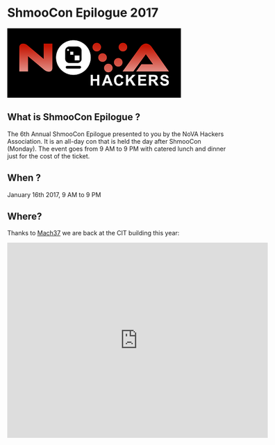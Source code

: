 # ShmooCon Epilogue 2017

![](/imgs/novahackers.png)

## What is ShmooCon Epilogue ?

The 6th Annual ShmooCon Epilogue presented to you by the NoVA Hackers Association. It is an all-day con that is held the day after ShmooCon (Monday). The event goes from 9 AM to 9 PM with catered lunch and dinner just for the cost of the ticket.

## When ?

January 16th 2017, 9 AM to 9 PM

## Where? 

Thanks to [Mach37](https://www.mach37.com) we are back at the CIT building this year:

<iframe src="https://www.google.com/maps/embed?pb=!1m18!1m12!1m3!1d3102.2469696827266!2d-77.42245078416467!3d38.9640283506181!2m3!1f0!2f0!3f0!3m2!1i1024!2i768!4f13.1!3m3!1m2!1s0x89b64783d8ee306f%3A0x22e73c09c274b66b!2sCenter+for+Innovative+Technology!5e0!3m2!1sen!2sus!4v1481053775828" width="600" height="450" frameborder="0" style="border:0" allowfullscreen></iframe>